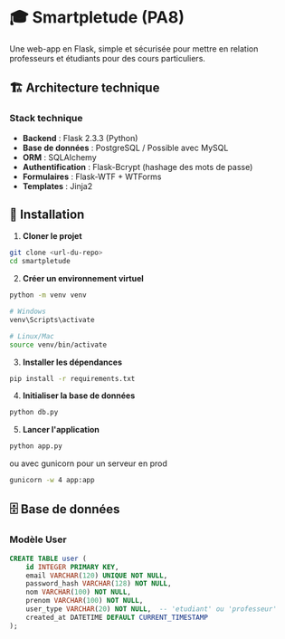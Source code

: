 # 🎓 Smartpletude (PA8)

Une web-app en Flask, simple et sécurisée pour mettre en relation professeurs et étudiants pour des cours particuliers.

## 🏗️ Architecture technique

### Stack technique
- **Backend** : Flask 2.3.3 (Python)
- **Base de données** : PostgreSQL / Possible avec MySQL
- **ORM** : SQLAlchemy
- **Authentification** : Flask-Bcrypt (hashage des mots de passe)
- **Formulaires** : Flask-WTF + WTForms
- **Templates** : Jinja2

## 🚀 Installation

1. **Cloner le projet**
```bash
git clone <url-du-repo>
cd smartpletude
```

2. **Créer un environnement virtuel**
```bash
python -m venv venv

# Windows
venv\Scripts\activate

# Linux/Mac
source venv/bin/activate
```

3. **Installer les dépendances**
```bash
pip install -r requirements.txt
```

4. **Initialiser la base de données**
```bash
python db.py
```

5. **Lancer l'application**
```bash
python app.py
```
ou avec gunicorn pour un serveur en prod
```bash
gunicorn -w 4 app:app
```

## 🗄️ Base de données

### Modèle User
```sql
CREATE TABLE user (
    id INTEGER PRIMARY KEY,
    email VARCHAR(120) UNIQUE NOT NULL,
    password_hash VARCHAR(128) NOT NULL,
    nom VARCHAR(100) NOT NULL,
    prenom VARCHAR(100) NOT NULL,
    user_type VARCHAR(20) NOT NULL,  -- 'etudiant' ou 'professeur'
    created_at DATETIME DEFAULT CURRENT_TIMESTAMP
);
```

